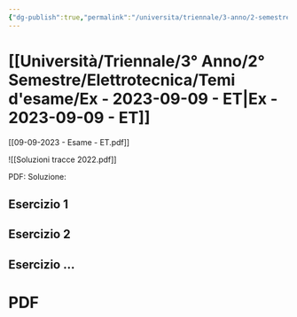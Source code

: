 ```yaml
---
{"dg-publish":true,"permalink":"/universita/triennale/3-anno/2-semestre/elettrotecnica/temi-d-esame/ex-2023-09-09-et/","tags":["UNI"]}
---
```



# [[Università/Triennale/3° Anno/2° Semestre/Elettrotecnica/Temi d'esame/Ex - 2023-09-09 - ET\|Ex - 2023-09-09 - ET]]
[[09-09-2023 - Esame - ET.pdf]]

![[Soluzioni tracce 2022.pdf]]

PDF: 
Soluzione:
## Esercizio 1
## Esercizio 2
## Esercizio ...


# PDF
